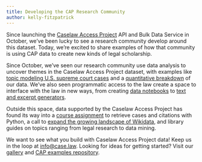 ```yaml
---
title: Developing the CAP Research Community 
author: kelly-fitzpatrick
---
```

Since launching the [Caselaw Access Project](https://case.law/) API and Bulk Data Service in October, we’ve been lucky to see a research community develop around this dataset. Today, we’re excited to share examples of how that community is using CAP data to create new kinds of legal scholarship. 

Since October, we’ve seen our research community use data analysis to uncover themes in the Caselaw Access Project dataset, with examples like [topic modeling U.S. supreme court cases](https://github.com/abdulra4/Topic-Modelling-US-Court-Cases) and a [quantitative breakdown](https://towardsdatascience.com/harvard-caselaw-access-project-data-by-the-numbers-4f95f5b2b30a) of our data. We’ve also seen programmatic access to the law create a space to interface with the law in new ways, from creating [data notebooks](https://www.kaggle.com/jonathanbesomi/caselaw-eda-illinois) to [text and excerpt generators](https://case.law/gallery/limericks). 

Outside this space, data supported by the Caselaw Access Project has found its way into a [course assignment](https://sociologicalgobbledygook.com/problem-set-1.html) to retrieve cases and citations with Python, a call to [expand the growing landscape of Wikidata](https://www.wikidata.org/wiki/Wikidata:Property_proposal/Caselaw_Access_Project_case_ID), and library guides on topics ranging from legal research to data mining. 

We want to see what you build with Caselaw Access Project data! Keep us in the loop at info@case.law. Looking for ideas for getting started? Visit our [gallery](https://case.law/gallery/) and [CAP examples repository](https://github.com/harvard-lil/cap-examples).
